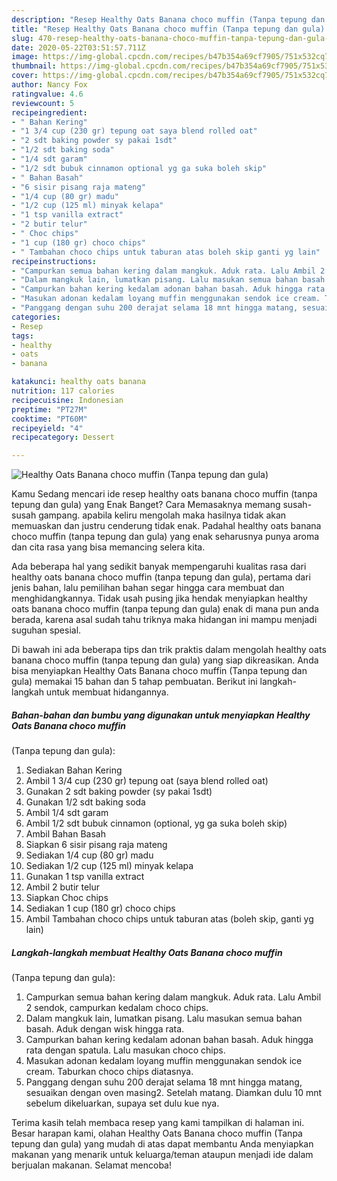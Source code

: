 ```yaml
---
description: "Resep Healthy Oats Banana choco muffin (Tanpa tepung dan gula) | Cara Membuat Healthy Oats Banana choco muffin (Tanpa tepung dan gula) Yang Sempurna"
title: "Resep Healthy Oats Banana choco muffin (Tanpa tepung dan gula) | Cara Membuat Healthy Oats Banana choco muffin (Tanpa tepung dan gula) Yang Sempurna"
slug: 470-resep-healthy-oats-banana-choco-muffin-tanpa-tepung-dan-gula-cara-membuat-healthy-oats-banana-choco-muffin-tanpa-tepung-dan-gula-yang-sempurna
date: 2020-05-22T03:51:57.711Z
image: https://img-global.cpcdn.com/recipes/b47b354a69cf7905/751x532cq70/healthy-oats-banana-choco-muffin-tanpa-tepung-dan-gula-foto-resep-utama.jpg
thumbnail: https://img-global.cpcdn.com/recipes/b47b354a69cf7905/751x532cq70/healthy-oats-banana-choco-muffin-tanpa-tepung-dan-gula-foto-resep-utama.jpg
cover: https://img-global.cpcdn.com/recipes/b47b354a69cf7905/751x532cq70/healthy-oats-banana-choco-muffin-tanpa-tepung-dan-gula-foto-resep-utama.jpg
author: Nancy Fox
ratingvalue: 4.6
reviewcount: 5
recipeingredient:
- " Bahan Kering"
- "1 3/4 cup (230 gr) tepung oat saya blend rolled oat"
- "2 sdt baking powder sy pakai 1sdt"
- "1/2 sdt baking soda"
- "1/4 sdt garam"
- "1/2 sdt bubuk cinnamon optional yg ga suka boleh skip"
- " Bahan Basah"
- "6 sisir pisang raja mateng"
- "1/4 cup (80 gr) madu"
- "1/2 cup (125 ml) minyak kelapa"
- "1 tsp vanilla extract"
- "2 butir telur"
- " Choc chips"
- "1 cup (180 gr) choco chips"
- " Tambahan choco chips untuk taburan atas boleh skip ganti yg lain"
recipeinstructions:
- "Campurkan semua bahan kering dalam mangkuk. Aduk rata. Lalu Ambil 2 sendok, campurkan kedalam choco chips."
- "Dalam mangkuk lain, lumatkan pisang. Lalu masukan semua bahan basah. Aduk dengan wisk hingga rata."
- "Campurkan bahan kering kedalam adonan bahan basah. Aduk hingga rata dengan spatula. Lalu masukan choco chips."
- "Masukan adonan kedalam loyang muffin menggunakan sendok ice cream. Taburkan choco chips diatasnya."
- "Panggang dengan suhu 200 derajat selama 18 mnt hingga matang, sesuaikan dengan oven masing2. Setelah matang. Diamkan dulu 10 mnt sebelum dikeluarkan, supaya set dulu kue nya."
categories:
- Resep
tags:
- healthy
- oats
- banana

katakunci: healthy oats banana 
nutrition: 117 calories
recipecuisine: Indonesian
preptime: "PT27M"
cooktime: "PT60M"
recipeyield: "4"
recipecategory: Dessert

---
```



![Healthy Oats Banana choco muffin
(Tanpa tepung dan gula)](https://img-global.cpcdn.com/recipes/b47b354a69cf7905/751x532cq70/healthy-oats-banana-choco-muffin-tanpa-tepung-dan-gula-foto-resep-utama.jpg)

Kamu Sedang mencari ide resep healthy oats banana choco muffin
(tanpa tepung dan gula) yang Enak Banget? Cara Memasaknya memang susah-susah gampang. apabila keliru mengolah maka hasilnya tidak akan memuaskan dan justru cenderung tidak enak. Padahal healthy oats banana choco muffin
(tanpa tepung dan gula) yang enak seharusnya punya aroma dan cita rasa yang bisa memancing selera kita.



Ada beberapa hal yang sedikit banyak mempengaruhi kualitas rasa dari healthy oats banana choco muffin
(tanpa tepung dan gula), pertama dari jenis bahan, lalu pemilihan bahan segar hingga cara membuat dan menghidangkannya. Tidak usah pusing jika hendak menyiapkan healthy oats banana choco muffin
(tanpa tepung dan gula) enak di mana pun anda berada, karena asal sudah tahu triknya maka hidangan ini mampu menjadi suguhan spesial.


Di bawah ini ada beberapa tips dan trik praktis dalam mengolah healthy oats banana choco muffin
(tanpa tepung dan gula) yang siap dikreasikan. Anda bisa menyiapkan Healthy Oats Banana choco muffin
(Tanpa tepung dan gula) memakai 15 bahan dan 5 tahap pembuatan. Berikut ini langkah-langkah untuk membuat hidangannya.

<!--inarticleads1-->

##### Bahan-bahan dan bumbu yang digunakan untuk menyiapkan Healthy Oats Banana choco muffin
(Tanpa tepung dan gula):

1. Sediakan  Bahan Kering
1. Ambil 1 3/4 cup (230 gr) tepung oat (saya blend rolled oat)
1. Gunakan 2 sdt baking powder (sy pakai 1sdt)
1. Gunakan 1/2 sdt baking soda
1. Ambil 1/4 sdt garam
1. Ambil 1/2 sdt bubuk cinnamon (optional, yg ga suka boleh skip)
1. Ambil  Bahan Basah
1. Siapkan 6 sisir pisang raja mateng
1. Sediakan 1/4 cup (80 gr) madu
1. Sediakan 1/2 cup (125 ml) minyak kelapa
1. Gunakan 1 tsp vanilla extract
1. Ambil 2 butir telur
1. Siapkan  Choc chips
1. Sediakan 1 cup (180 gr) choco chips
1. Ambil  Tambahan choco chips untuk taburan atas (boleh skip, ganti yg lain)




<!--inarticleads2-->

##### Langkah-langkah membuat Healthy Oats Banana choco muffin
(Tanpa tepung dan gula):

1. Campurkan semua bahan kering dalam mangkuk. Aduk rata. Lalu Ambil 2 sendok, campurkan kedalam choco chips.
1. Dalam mangkuk lain, lumatkan pisang. Lalu masukan semua bahan basah. Aduk dengan wisk hingga rata.
1. Campurkan bahan kering kedalam adonan bahan basah. Aduk hingga rata dengan spatula. Lalu masukan choco chips.
1. Masukan adonan kedalam loyang muffin menggunakan sendok ice cream. Taburkan choco chips diatasnya.
1. Panggang dengan suhu 200 derajat selama 18 mnt hingga matang, sesuaikan dengan oven masing2. Setelah matang. Diamkan dulu 10 mnt sebelum dikeluarkan, supaya set dulu kue nya.




Terima kasih telah membaca resep yang kami tampilkan di halaman ini. Besar harapan kami, olahan Healthy Oats Banana choco muffin
(Tanpa tepung dan gula) yang mudah di atas dapat membantu Anda menyiapkan makanan yang menarik untuk keluarga/teman ataupun menjadi ide dalam berjualan makanan. Selamat mencoba!
